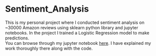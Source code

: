 # Sentiment_Analysis
This is my personal project where I conducted sentiment analysis on ~30000 Amazon reviews using sklearn python library and jupyter notebooks. In the project I trained a Logistic Regression model to make predictions. <br>
You can browse through my jupyter notebook [here](https://www.kaggle.com/calvinjohnshaji/sentiment-analysis-on-amazon-reviews). I have explained my work thoroughly there along with the code.

